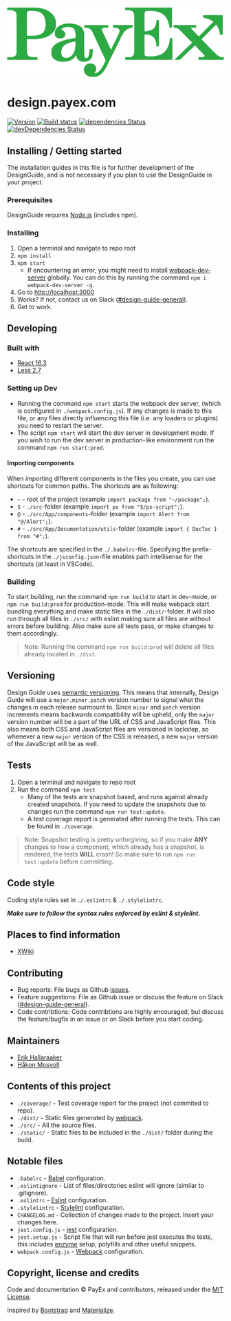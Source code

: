 ![PayEx logo](./src/img/px-logo.svg)

# design.payex.com

[![Version](https://img.shields.io/badge/Version-0.10.11-blue.svg)](https://ci.appveyor.com/project/erikhallaraaker/design-payex-com/branch/master)
[![Build status](https://ci.appveyor.com/api/projects/status/1dii19sqw1m7xtsn/branch/master?svg=true)](https://ci.appveyor.com/project/PayEx/design-payex-com/branch/master)
[![dependencies Status](https://david-dm.org/payex/design.payex.com/status.svg)](https://david-dm.org/payex/design.payex.com)
[![devDependencies Status](https://david-dm.org/payex/design.payex.com/dev-status.svg)](https://david-dm.org/payex/design.payex.com?type=dev)

## Installing / Getting started

The installation guides in this file is for further development of the DesignGuide, and is not necessary if you plan to use the DesignGuide in your project.

### Prerequisites

DesignGuide requires [Node.js](https://nodejs.org/en/) (includes npm).

### Installing

1. Open a terminal and navigate to repo root
1. `npm install`
1. `npm start`
    * If encountering an error, you might need to install [webpack-dev-server](https://github.com/webpack/webpack-dev-server) globally. You can do this by running the command `npm i webpack-dev-server -g`.
1. Go to <http://localhost:3000>
1. Works? If not, contact us on Slack ([#design-guide-general](https://payex.slack.com/messages/C0L3W8B2S/)).
1. Get to work.

## Developing

### Built with

* [React 16.3](https://reactjs.org/)
* [Less 2.7](http://lesscss.org/)

### Setting up Dev

* Running the command `npm start` starts the webpack dev server, (which is configured in `./webpack.config.js`). If any changes is made to this file, or any files directly influencing this file (i.e. any loaders or plugins) you need to restart the server.
* The script `npm start` will start the dev server in development mode. If you wish to run the dev server in production-like environment run the command `npm run start:prod`.

#### Importing components

When importing different components in the files you create, you can use shortcuts for common paths. The shortcuts are as following:

* `~` - root of the project (example `import package from "~/package";`).
* `$` - `./src`-folder (example `import px from "$/px-script";`).
* `@` - `./src/App/components`-folder (example `import Alert from "@/Alert";`).
* `#` - `./src/App/Documentation/utils`-folder (example `import { DocToc } from "#";`).

The shortcuts are specified in the `./.babelrc`-file. Specifying the prefix-shortcuts in the `./jsconfig.json`-file enables path intellisense for the shortcuts (at least in VSCode).

### Building

To start building, run the command `npm run build` to start in dev-mode, or `npm run build:prod` for production-mode. This will make webpack start bundling everything and make static files in the `./dist/`-folder. It will also run through all files in `./src/` with eslint making sure all files are without errors before building. Also make sure all tests pass, or make changes to them accordingly.
> Note: Running the command `npm run build:prod` will delete all files already located in `./dist`.

## Versioning

Design Guide uses [semantic versioning](http://semver.org/). This means that internally, Design Guide will use a `major.minor.patch` version number to signal what the changes in each release surmount to. Since `minor` and `patch` version increments means backwards compatibility will be upheld, only the `major` version number will be a part of the URL of CSS and JavaScript files. This also means both CSS and JavaScript files are versioned in lockstep, so whenever a new `major` version of the CSS is released, a new `major` version of the JavaScript will be as well.

## Tests

1. Open a terminal and navigate to repo root
1. Run the command `npm test`
    * Many of the tests are snapshot based, and runs against already created snapshots. If you need to update the snapshots due to changes run the command `npm run test:update`.
    * A test coverage report is generated after running the tests. This can be found in `./coverage`.
> Note: Snapshot testing is pretty unforgiving, so if you make __ANY__ changes to how a component, which already has a snapshot, is rendered, the tests __WILL__ crash! So make sure to run `npm run test:update` before committing.

## Code style

Coding style rules set in `./.eslintrc` & `./.stylelintrc`.

__*Make sure to follow the syntax rules enforced by eslint & stylelint.*__

## Places to find information

* [XWiki](https://wiki.payex.com/xwiki/bin/view/Team%20Area/team-ux/Designguide/)

## Contributing

* Bug reports: File bugs as Github [issues](https://github.com/PayEx/design.payex.com/issues).
* Feature suggestions: File as Github issue or discuss the feature on Slack ([#design-guide-general](https://payex.slack.com/messages/C0L3W8B2S/)).
* Code contribtions: Code contribtions are highly encouraged, but discuss the feature/bugfix in an issue or on Slack before you start coding.

## Maintainers

* [Erik Hallaraaker](https://github.com/erikhallaraaker)
* [Håkon Mosvoll](https://github.com/hmosvoll)

## Contents of this project

* `./coverage/` - Test coverage report for the project (not commited to repo).
* `./dist/` - Static files generated by [webpack](https://webpack.js.org/).
* `./src/` - All the source files.
* `./static/` - Static files to be included in the `./dist/` folder during the build.

## Notable files

* `.babelrc` - [Babel](https://babeljs.io/) configuration.
* `.eslintignore` - List of files/directories eslint will ignore (similar to .gitignore).
* `.eslintrc` - [Eslint](https://eslint.org/) configuration.
* `.stylelintrc` - [Stylelint](https://stylelint.io/) configuration.
* `CHANGELOG.md` - Collection of changes made to the project. Insert your changes here.
* `jest.config.js` - [jest](https://facebook.github.io/jest/) configuration.
* `jest.setup.js` - Script file that will run before jest executes the tests, this includes [enzyme](http://airbnb.io/enzyme/) setup, polyfills and other useful snippets.
* `webpack.config.js` - [Webpack](https://webpack.js.org/) configuration.

## Copyright, license and credits

Code and documentation © PayEx and contributors, released under the [MIT License](LICENSE).

Inspired by [Bootstrap](http://getbootstrap.com/) and [Materialize](https://materializecss.com/).
